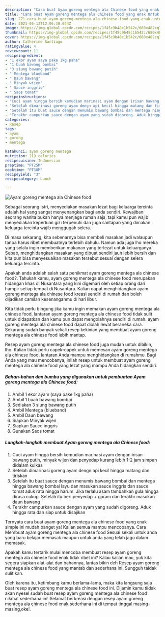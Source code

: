 ```yaml
---
description: "Cara buat Ayam goreng mentega ala Chinese food yang enak Untuk Jualan"
title: "Cara buat Ayam goreng mentega ala Chinese food yang enak Untuk Jualan"
slug: 271-cara-buat-ayam-goreng-mentega-ala-chinese-food-yang-enak-untuk-jualan
date: 2021-06-12T12:06:30.044Z
image: https://img-global.cpcdn.com/recipes/1f45c9b48c1b542c/680x482cq70/ayam-goreng-mentega-ala-chinese-food-foto-resep-utama.jpg
thumbnail: https://img-global.cpcdn.com/recipes/1f45c9b48c1b542c/680x482cq70/ayam-goreng-mentega-ala-chinese-food-foto-resep-utama.jpg
cover: https://img-global.cpcdn.com/recipes/1f45c9b48c1b542c/680x482cq70/ayam-goreng-mentega-ala-chinese-food-foto-resep-utama.jpg
author: Catherine Santiago
ratingvalue: 4
reviewcount: 11
recipeingredient:
- "1 ekor ayam saya pake 1kg paha"
- "1 buah bawang bombai"
- "3 siung bawang putih"
- " Mentega blueband"
- " Daun bawang"
- " Minyak wijen"
- " Sauce inggris"
- " Saos tomat"
recipeinstructions:
- "Cuci ayam hingga bersih kemudian marinasi ayam dengan irisan bawang putih, minyak wijen dan penyedap kurang lebih 1-2 jam simpan didalam kulkas"
- "Setelah dimarinasi goreng ayam dengn api kecil hingga matang dan tiriskan"
- "Setelah itu buat sauce dengan menumis bawang bombai dan mentega hingga bawang bombai layu dan masukan sauce inggris dan sauce tomat aduk rata hingga harum. Jika terlalu asam tambahkan gula hingga dirasa cukup. Setelah itu beri penyedap + garam dan terakhr masukan daun bawang"
- "Terakhr campurkan sauce dengan ayam yang sudah digoreng. Aduk hingga rata dan siap untuk disajikan"
categories:
- Resep
tags:
- ayam
- goreng
- mentega

katakunci: ayam goreng mentega 
nutrition: 219 calories
recipecuisine: Indonesian
preptime: "PT25M"
cooktime: "PT30M"
recipeyield: "3"
recipecategory: Lunch

---
```



![Ayam goreng mentega ala Chinese food](https://img-global.cpcdn.com/recipes/1f45c9b48c1b542c/680x482cq70/ayam-goreng-mentega-ala-chinese-food-foto-resep-utama.jpg)

Sebagai seorang istri, menyediakan masakan lezat bagi keluarga tercinta adalah hal yang sangat menyenangkan bagi anda sendiri. Kewajiban seorang  wanita bukan hanya menjaga rumah saja, tapi kamu pun wajib menyediakan keperluan gizi terpenuhi dan juga santapan yang dimakan keluarga tercinta wajib menggugah selera.

Di masa  sekarang, kita sebenarnya bisa membeli masakan jadi walaupun tanpa harus ribet membuatnya terlebih dahulu. Namun ada juga lho mereka yang selalu ingin memberikan makanan yang terlezat untuk keluarganya. Sebab, menghidangkan masakan yang dibuat sendiri jauh lebih bersih dan kita pun bisa menyesuaikan masakan tersebut sesuai dengan selera keluarga tercinta. 



Apakah anda adalah salah satu penikmat ayam goreng mentega ala chinese food?. Tahukah kamu, ayam goreng mentega ala chinese food merupakan hidangan khas di Nusantara yang kini digemari oleh setiap orang dari hampir setiap tempat di Nusantara. Kalian dapat menghidangkan ayam goreng mentega ala chinese food kreasi sendiri di rumah dan boleh dijadikan camilan kesenanganmu di hari libur.

Kita tidak perlu bingung jika kamu ingin memakan ayam goreng mentega ala chinese food, lantaran ayam goreng mentega ala chinese food tidak sulit untuk didapatkan dan kamu pun dapat mengolahnya sendiri di rumah. ayam goreng mentega ala chinese food dapat diolah lewat beraneka cara. Sekarang sudah banyak sekali resep kekinian yang membuat ayam goreng mentega ala chinese food lebih mantap.

Resep ayam goreng mentega ala chinese food juga mudah untuk dibikin, lho. Kalian tidak perlu capek-capek untuk memesan ayam goreng mentega ala chinese food, lantaran Anda mampu menghidangkan di rumahmu. Bagi Anda yang mau mencobanya, inilah resep untuk membuat ayam goreng mentega ala chinese food yang lezat yang mampu Anda hidangkan sendiri.

<!--inarticleads1-->

##### Bahan-bahan dan bumbu yang digunakan untuk pembuatan Ayam goreng mentega ala Chinese food:

1. Ambil 1 ekor ayam (saya pake 1kg paha)
1. Ambil 1 buah bawang bombai
1. Sediakan 3 siung bawang putih
1. Ambil  Mentega (blueband)
1. Ambil  Daun bawang
1. Siapkan  Minyak wijen
1. Siapkan  Sauce inggris
1. Gunakan  Saos tomat




<!--inarticleads2-->

##### Langkah-langkah membuat Ayam goreng mentega ala Chinese food:

1. Cuci ayam hingga bersih kemudian marinasi ayam dengan irisan bawang putih, minyak wijen dan penyedap kurang lebih 1-2 jam simpan didalam kulkas
1. Setelah dimarinasi goreng ayam dengn api kecil hingga matang dan tiriskan
1. Setelah itu buat sauce dengan menumis bawang bombai dan mentega hingga bawang bombai layu dan masukan sauce inggris dan sauce tomat aduk rata hingga harum. Jika terlalu asam tambahkan gula hingga dirasa cukup. Setelah itu beri penyedap + garam dan terakhr masukan daun bawang
1. Terakhr campurkan sauce dengan ayam yang sudah digoreng. Aduk hingga rata dan siap untuk disajikan




Ternyata cara buat ayam goreng mentega ala chinese food yang enak simple ini mudah banget ya! Kalian semua mampu mencobanya. Cara Membuat ayam goreng mentega ala chinese food Sesuai sekali untuk anda yang baru belajar memasak maupun untuk anda yang telah jago dalam memasak.

Apakah kamu tertarik mulai mencoba membuat resep ayam goreng mentega ala chinese food enak tidak ribet ini? Kalau kalian mau, yuk kita segera siapkan alat-alat dan bahannya, lantas bikin deh Resep ayam goreng mentega ala chinese food yang mantab dan sederhana ini. Sungguh taidak sulit kan. 

Oleh karena itu, ketimbang kamu berlama-lama, maka kita langsung saja buat resep ayam goreng mentega ala chinese food ini. Dijamin kamu tiidak akan nyesel sudah buat resep ayam goreng mentega ala chinese food nikmat sederhana ini! Selamat berkreasi dengan resep ayam goreng mentega ala chinese food enak sederhana ini di tempat tinggal masing-masing,oke!.

